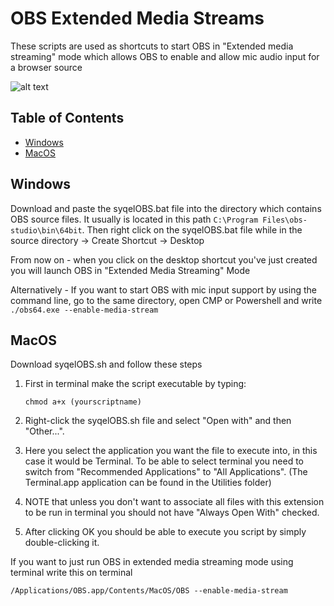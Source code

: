 # OBS Extended Media Streams

These scripts are used as shortcuts to start OBS in "Extended media streaming" mode which allows OBS to enable and allow mic audio input for a browser source

![alt text](https://i.ibb.co/JCzzwS8/Screenshot-at-Jul-16-23-53-50.png)

## Table of Contents

- [Windows](#for_windows)
- [MacOS](#for_mac)

## Windows <a name="for_windows"></a>

Download and paste the syqelOBS.bat file into the directory which contains OBS source files. It usually is located in this path `C:\Program Files\obs-studio\bin\64bit`. 
Then right click on the syqelOBS.bat file while in the source directory -> Create Shortcut -> Desktop

From now on - when you click on the desktop shortcut you've just created you will launch OBS in "Extended Media Streaming" Mode

Alternatively - If you want to start OBS with mic input support by using the command line, go to the same directory, open CMP or Powershell and write `./obs64.exe --enable-media-stream`

## MacOS <a name="for_mac"></a>

Download syqelOBS.sh and follow these steps

1. First in terminal make the script executable by typing:

   ```
   chmod a+x (yourscriptname)
   ```
2. Right-click the syqelOBS.sh file and select "Open with" and then "Other...".
3. Here you select the application you want the file to execute
   into, in this case it would be Terminal. To be able to select terminal
   you need to switch from "Recommended Applications" to "All
   Applications". (The Terminal.app application can be found in the
   Utilities folder)
4. NOTE that unless you don't want to associate all files with this
   extension to be run in terminal you should not have "Always Open With"
   checked.
5. After clicking OK you should be able to execute you script by simply double-clicking it.

If you want to just run OBS in extended media streaming mode using terminal write this on terminal

```
/Applications/OBS.app/Contents/MacOS/OBS --enable-media-stream
```
